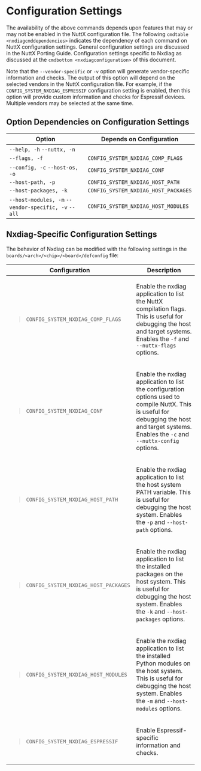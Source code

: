 # Configuration Settings

The availability of the above commands depends upon features that may or
may not be enabled in the NuttX configuration file. The following
`cmdtable <nxdiagcmddependencies>` indicates the dependency of each
command on NuttX configuration settings. General configuration settings
are discussed in the NuttX Porting Guide. Configuration settings
specific to Nxdiag as discussed at the `cmdbottom <nxdiagconfiguration>`
of this document.

Note that the `--vendor-specific` or `-v` option will generate
vendor-specific information and checks. The output of this option will
depend on the selected vendors in the NuttX configuration file. For
example, if the `CONFIG_SYSTEM_NXDIAG_ESPRESSIF` configuration setting
is enabled, then this option will provide custom information and checks
for Espressif devices. Multiple vendors may be selected at the same
time.

## Option Dependencies on Configuration Settings

| Option                                               | Depends on Configuration             |
| ---------------------------------------------------- | ------------------------------------ |
| `--help, -h` `--nuttx, -n`                           |                                      |
| `--flags, -f`                                        | `CONFIG_SYSTEM_NXDIAG_COMP_FLAGS`    |
| `--config, -c` `--host-os, -o`                       | `CONFIG_SYSTEM_NXDIAG_CONF`          |
| `--host-path, -p`                                    | `CONFIG_SYSTEM_NXDIAG_HOST_PATH`     |
| `--host-packages, -k`                                | `CONFIG_SYSTEM_NXDIAG_HOST_PACKAGES` |
| `--host-modules, -m` `--vendor-specific, -v` `--all` | `CONFIG_SYSTEM_NXDIAG_HOST_MODULES`  |

## Nxdiag-Specific Configuration Settings

The behavior of Nxdiag can be modified with the following settings in
the `boards/<arch>/<chip>/<board>/defconfig` file:

<table>
<thead>
<tr class="header">
<th>Configuration</th>
<th>Description</th>
</tr>
</thead>
<tbody>
<tr class="odd">
<td><blockquote>
<p><code>CONFIG_SYSTEM_NXDIAG_COMP_FLAGS</code></p>
</blockquote></td>
<td><p>Enable the nxdiag application to list the NuttX compilation flags. This is useful for debugging the host and target systems. Enables the <code>-f</code> and <code>--nuttx-flags</code> options.</p></td>
</tr>
<tr class="even">
<td><blockquote>
<p><code>CONFIG_SYSTEM_NXDIAG_CONF</code></p>
</blockquote></td>
<td><p>Enable the nxdiag application to list the configuration options used to compile NuttX. This is useful for debugging the host and target systems. Enables the <code>-c</code> and <code>--nuttx-config</code> options.</p></td>
</tr>
<tr class="odd">
<td><blockquote>
<p><code>CONFIG_SYSTEM_NXDIAG_HOST_PATH</code></p>
</blockquote></td>
<td><p>Enable the nxdiag application to list the host system PATH variable. This is useful for debugging the host system. Enables the <code>-p</code> and <code>--host-path</code> options.</p></td>
</tr>
<tr class="even">
<td><blockquote>
<p><code>CONFIG_SYSTEM_NXDIAG_HOST_PACKAGES</code></p>
</blockquote></td>
<td><p>Enable the nxdiag application to list the installed packages on the host system. This is useful for debugging the host system. Enables the <code>-k</code> and <code>--host-packages</code> options.</p></td>
</tr>
<tr class="odd">
<td><blockquote>
<p><code>CONFIG_SYSTEM_NXDIAG_HOST_MODULES</code></p>
</blockquote></td>
<td><p>Enable the nxdiag application to list the installed Python modules on the host system. This is useful for debugging the host system. Enables the <code>-m</code> and <code>--host-modules</code> options.</p></td>
</tr>
<tr class="even">
<td><blockquote>
<p><code>CONFIG_SYSTEM_NXDIAG_ESPRESSIF</code></p>
</blockquote></td>
<td><p>Enable Espressif-specific information and checks.</p></td>
</tr>
</tbody>
</table>

